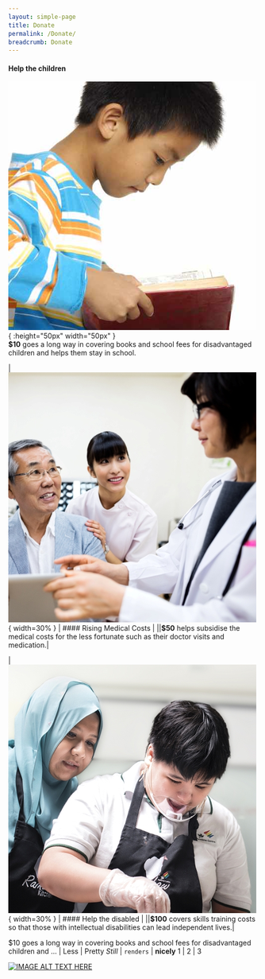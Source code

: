 ```yaml
---
layout: simple-page
title: Donate
permalink: /Donate/
breadcrumb: Donate
---
```


#### Help the children 
![alt text](/images/Donate-Story1.jpg "Logo Title Text 1"){ :height="50px" width="50px" }  
**$10** goes a long way in covering books and school fees for disadvantaged children and helps them stay in school. 

|![alt text](/images/person-seeing-doctor.jpg "Logo Title Text 2"){ width=30% } | #### Rising Medical Costs |
||**$50** helps subsidise the medical costs for the less fortunate such as their doctor visits and medication.| 

|![alt text](/images/Donate-Story3.jpg "Logo Title Text 3"){ width=30% } | #### Help the disabled |
||**$100** covers skills training costs so that those with intellectual disabilities can lead independent lives.| 

$10 goes a long way in covering books and school fees for disadvantaged children and ... | Less | Pretty
*Still* | `renders` | **nicely**
1 | 2 | 3

[![IMAGE ALT TEXT HERE](https://img.youtube.com/vi/70OmQh3ENLU/0.jpg)](https://www.youtube.com/watch?v=70OmQh3ENLU)

